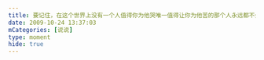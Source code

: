 ```yaml
---
title: 要记住，在这个世界上没有一个人值得你为他哭唯一值得让你为他苦的那个人永远都不会让你哭...
date: 2009-10-24 13:37:03
mCategories: [说说]
type: moment
hide: true
---
```


